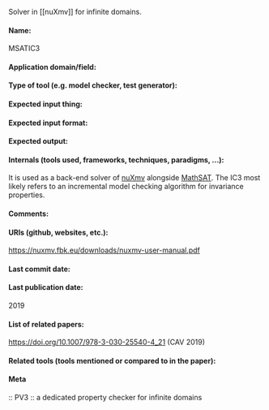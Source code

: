 Solver in [[nuXmv]] for infinite domains.

#### Name:
MSATIC3

#### Application domain/field:

#### Type of tool (e.g. model checker, test generator):

#### Expected input thing:

#### Expected input format:

#### Expected output:

#### Internals (tools used, frameworks, techniques, paradigms, ...):
It is used as a back-end solver of [nuXmv](../Checkers/nuXmv.md) alongside [MathSAT](SMT/MathSAT.md).
The IC3 most likely refers to an incremental model checking algorithm for invariance properties.

#### Comments:

#### URIs (github, websites, etc.):
https://nuxmv.fbk.eu/downloads/nuxmv-user-manual.pdf

#### Last commit date:

#### Last publication date:
2019

#### List of related papers:
https://doi.org/10.1007/978-3-030-25540-4_21 (CAV 2019)

#### Related tools (tools mentioned or compared to in the paper):

#### Meta
:: PV3 :: a dedicated property checker for infinite domains